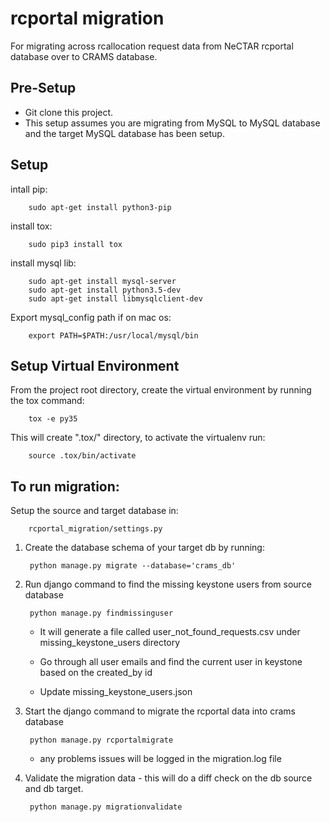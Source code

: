 # rcportal migration
For migrating across rcallocation request data from NeCTAR rcportal database over to CRAMS database.

## Pre-Setup
- Git clone this project.
- This setup assumes you are migrating from MySQL to MySQL database and the target MySQL database has been setup.

## Setup
intall pip:

		sudo apt-get install python3-pip

install tox:

		sudo pip3 install tox

install mysql lib:

		sudo apt-get install mysql-server
		sudo apt-get install python3.5-dev
		sudo apt-get install libmysqlclient-dev

Export mysql_config path if on mac os:

		export PATH=$PATH:/usr/local/mysql/bin

## Setup Virtual Environment
From the project root directory, create the virtual environment by running the tox command:

		tox -e py35
This will create ".tox/" directory, to activate the virtualenv run: 

		source .tox/bin/activate

## To run migration:
Setup the source and target database in:

		rcportal_migration/settings.py

1. Create the database schema of your target db by running: 

		python manage.py migrate --database='crams_db'

2. Run django command to find the missing keystone users from source database

		python manage.py findmissinguser
	- It will generate a file called user_not_found_requests.csv under missing_keystone_users directory

	- Go through all user emails and find the current user in keystone based on the created_by id

	- Update missing_keystone_users.json

3. Start the django command to migrate the rcportal data into crams database

		python manage.py rcportalmigrate
	- any problems issues will be logged in the migration.log file

4. Validate the migration data - this will do a diff check on the db source and db target.

		python manage.py migrationvalidate
